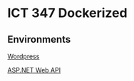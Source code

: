 # ICT 347 Dockerized

## Environments

[Wordpress](./wordpress-dockerized/)

[ASP.NET Web API](./aspnet-webapi-dockerized/)